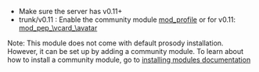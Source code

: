 * Make sure the server has v0.11+
* trunk/v0.11 : Enable the community module [mod\_profile](https://modules.prosody.im/mod_profile) or for v0.11: [mod\_pep_\vcard_\avatar](https://modules.prosody.im/mod_pep_vcard_avatar)

Note: This module does not come with default prosody installation.
However, it can be set up by adding a community module.
To learn about how to install a community module, go to [installing modules documentation](https://prosody.im/doc/installing_modules)
